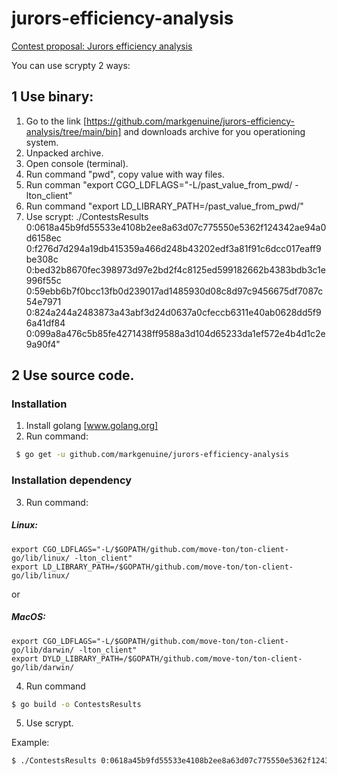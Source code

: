 # jurors-efficiency-analysis
[Contest proposal: Jurors efficiency analysis](https://forum.freeton.org/t/contest-proposal-jurors-efficiency-analysis/5295)

You can use scrypty 2 ways:
## 1 Use binary:
1. Go to the link [https://github.com/markgenuine/jurors-efficiency-analysis/tree/main/bin] and downloads archive for you operationing system.
2. Unpacked archive.
3. Open console (terminal).
4. Run command "pwd", copy value with way files.
5. Run comman "export CGO_LDFLAGS="-L/past_value_from_pwd/ -lton_client"
4. Run command "export LD_LIBRARY_PATH=/past_value_from_pwd/"
5. Use scrypt:
./ContestsResults 0:0618a45b9fd55533e4108b2ee8a63d07c775550e5362f124342ae94a0d6158ec 0:f276d7d294a19db415359a466d248b43202edf3a81f91c6dcc017eaff9be308c 0:bed32b8670fec398973d97e2bd2f4c8125ed599182662b4383bdb3c1e996f55c 0:59ebb6b7f0bcc13fb0d239017ad1485930d08c8d97c9456675df7087c54e7971 0:824a244a2483873a43abf3d24d0637a0cfeccb6311e40ab0628dd5f96a41df84 0:099a8a476c5b85fe4271438ff9588a3d104d65233da1ef572e4b4d1c2e9a90f4"

## 2 Use source code.
### Installation
1. Install golang [www.golang.org]
2. Run command:
```sh
 $ go get -u github.com/markgenuine/jurors-efficiency-analysis
```

### Installation dependency
3. Run command:
##### Linux:
```
export CGO_LDFLAGS="-L/$GOPATH/github.com/move-ton/ton-client-go/lib/linux/ -lton_client"
export LD_LIBRARY_PATH=/$GOPATH/github.com/move-ton/ton-client-go/lib/linux/
```
or

##### MacOS:
```
export CGO_LDFLAGS="-L/$GOPATH/github.com/move-ton/ton-client-go/lib/darwin/ -lton_client"
export DYLD_LIBRARY_PATH=/$GOPATH/github.com/move-ton/ton-client-go/lib/darwin/
```
4. Run command
```sh
$ go build -o ContestsResults
```
5. Use scrypt. 

Example:
```sh
$ ./ContestsResults 0:0618a45b9fd55533e4108b2ee8a63d07c775550e5362f124342ae94a0d6158ec 0:f276d7d294a19db415359a466d248b43202edf3a81f91c6dcc017eaff9be308c 0:bed32b8670fec398973d97e2bd2f4c8125ed599182662b4383bdb3c1e996f55c 0:59ebb6b7f0bcc13fb0d239017ad1485930d08c8d97c9456675df7087c54e7971 0:824a244a2483873a43abf3d24d0637a0cfeccb6311e40ab0628dd5f96a41df84 0:099a8a476c5b85fe4271438ff9588a3d104d65233da1ef572e4b4d1c2e9a90f4
```
